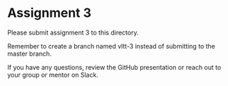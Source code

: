 # Assignment 3

Please submit assignment 3 to this directory.

Remember to create a branch named vltt-3 
instead of submitting to the master branch.

If you have any questions, review the GitHub presentation or reach
out to your group or mentor on Slack.
